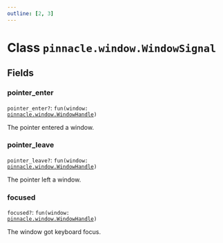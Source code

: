 ```yaml
---
outline: [2, 3]
---
```


# Class `pinnacle.window.WindowSignal`




## Fields

### pointer_enter <Badge type="danger" text="nullable" />

`pointer_enter?`: <code>fun(window: <a href="/lua-reference/classes/pinnacle.window.WindowHandle">pinnacle.window.WindowHandle</a>)</code>

The pointer entered a window.

### pointer_leave <Badge type="danger" text="nullable" />

`pointer_leave?`: <code>fun(window: <a href="/lua-reference/classes/pinnacle.window.WindowHandle">pinnacle.window.WindowHandle</a>)</code>

The pointer left a window.

### focused <Badge type="danger" text="nullable" />

`focused?`: <code>fun(window: <a href="/lua-reference/classes/pinnacle.window.WindowHandle">pinnacle.window.WindowHandle</a>)</code>

The window got keyboard focus.


